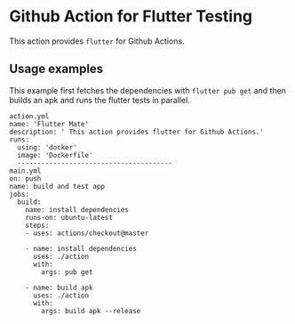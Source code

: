# Github Action for Flutter Testing

This action provides `flutter` for Github Actions.

## Usage examples

This example first fetches the dependencies with `flutter pub get` and then
builds an apk and runs the flutter tests in parallel.

```
action.yml
name: 'Flutter Mate'
description: ' This action provides flutter for Github Actions.'
runs:
  using: 'docker'
  image: 'Dockerfile'
  ---------------------------------------
main.yml
on: push
name: build and test app
jobs:
  build:
    name: install dependencies
    runs-on: ubuntu-latest
    steps:
    - uses: actions/checkout@master

    - name: install dependencies
      uses: ./action
      with:
        args: pub get

    - name: build apk
      uses: ./action
      with:
        args: build apk --release
```
